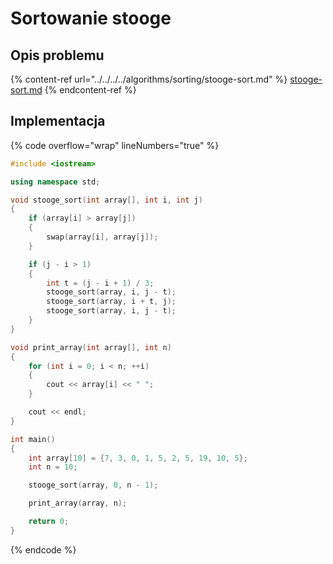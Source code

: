 # Sortowanie stooge

## Opis problemu

{% content-ref url="../../../../algorithms/sorting/stooge-sort.md" %}
[stooge-sort.md](../../../../algorithms/sorting/stooge-sort.md)
{% endcontent-ref %}

## Implementacja

{% code overflow="wrap" lineNumbers="true" %}
```cpp
#include <iostream>

using namespace std;

void stooge_sort(int array[], int i, int j)
{
    if (array[i] > array[j])
    {
        swap(array[i], array[j]);
    }

    if (j - i > 1)
    {
        int t = (j - i + 1) / 3;
        stooge_sort(array, i, j - t);
        stooge_sort(array, i + t, j);
        stooge_sort(array, i, j - t);
    }
}

void print_array(int array[], int n)
{
    for (int i = 0; i < n; ++i)
    {
        cout << array[i] << " ";
    }

    cout << endl;
}

int main()
{
    int array[10] = {7, 3, 0, 1, 5, 2, 5, 19, 10, 5};
    int n = 10;

    stooge_sort(array, 0, n - 1);

    print_array(array, n);

    return 0;
}
```
{% endcode %}
